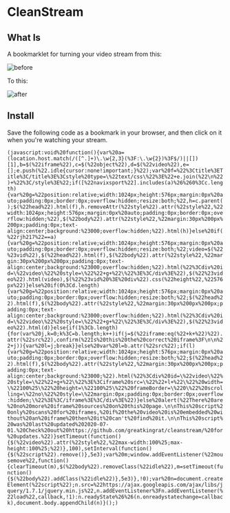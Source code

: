 # CleanStream

## What Is

A bookmarklet for turning your video stream from this:

![before](https://i.imgur.com/DgADIWB.jpg)

To this:

![after](https://i.imgur.com/Z6CmL4H.jpg)

## Install

Save the following code as a bookmark in your browser, and then click on it when you're watching your stream.

`(javascript:void%20function(){var%20a=(location.host.match(/([^.]+)\.\w{2,3}(%3F:\.\w{2})%3F$/)||[])[1],b=$(%22iframe%22),c=$(%22object%22),d=$(%22video%22),e=[];e.push(%22.idle{cursor:none!important;}%22);var%20f=%22%3Ctitle%3ETitle%3C/title%3E%3Cstyle%20type=\%22text/css\%22%3E%22+e.join(%22\n%22)+%22%3C/style%3E%22;if([%22navixsport%22].includes(a)%26%260%3Cc.length){var%20g=%22position:relative;width:1024px;height:576px;margin:0px%20auto;padding:0px;border:0px;overflow:hidden;resize:both;%22,h=c.parent();$(%22head%22).html(f),h.removeAttr(%22style%22).attr(%22style%22,%22width:1024px;height:576px;margin:0px%20auto;padding:0px;border:0px;overflow:hidden;%22),$(%22body%22).attr(%22style%22,%22margin:30px%200px%200px;padding:0px;text-align:center;background:%23000;overflow:hidden;%22).html(h)}else%20if(%22rjh217%22==a){var%20g=%22position:relative;width:1024px;height:576px;margin:0px%20auto;padding:0px;border:0px;overflow:hidden;resize:both;%22;video=$(%22%23vid%22),$(%22head%22).html(f),$(%22body%22).attr(%22style%22,%22margin:30px%200px%200px;padding:0px;text-align:center;background:%23000;overflow:hidden;%22).html(%22%3Cdiv%20id=\%22video\%22%20style=\%22%22+g+%22\%22%3E%3C/div%3E%22),$(%22%23video%22).html(video),$(%22%23vid%20%3E%20div%22).css(%22height%22,%22576px%22)}else%20if(0%3Cd.length){var%20g=%22position:relative;width:1024px;height:576px;margin:0px%20auto;padding:0px;border:0px;overflow:hidden;resize:both;%22;$(%22head%22).html(f),$(%22body%22).attr(%22style%22,%22margin:30px%200px%200px;padding:0px;text-align:center;background:%23000;overflow:hidden;%22).html(%22%3Cdiv%20id=\%22video\%22%20style=\%22%22+g+%22\%22%3E%3C/div%3E%22),$(%22%23video%22).html(d)}else{if(1%3Cb.length){for(var%20j,k=0;k%3C=b.length;k++)if(j=$(%22iframe:eq(%22+k+%22)%22).attr(%22src%22),confirm(%22Is%20this%20the%20correct%20iframe%3F\n\n%22+j)){var%20l=j;break}}else%20var%20l=b.attr(%22src%22);if(l){var%20g=%22position:relative;width:1024px;height:576px;margin:0px%20auto;padding:0px;border:0px;overflow:hidden;resize:both;%22;$(%22head%22).html(f),$(%22body%22).attr(%22style%22,%22margin:30px%200px%200px;padding:0px;text-align:center;background:%23000;%22).html(%22%3Cdiv%20id=\%22video\%22%20style=\%22%22+g+%22\%22%3E%3Ciframe%20src=\%22%22+l+%22\%22%20width=\%22100%25\%22%20height=\%22100%25\%22%20frameBorder=\%220\%22%20scrolling=\%22no\%22%20style=\%22margin:0px;padding:0px;border:0px;overflow:hidden;\%22%3E%3C/iframe%3E%3C/div%3E%22)}else%20alert(%22There%20are%20no%20more%20iframe%20sources%20on%20this%20page.\n\nThis%20script%20only%20scans%20for%20iframes,%20if%20the%20video%20is%20embedded%20without%20an%20iframe%20then%20it%20can't%20find%20it.\n\nThis%20script%20was%20last%20updated%202020-07-01.%20Check%20out%20https://github.com/greatkingrat/cleanstream/%20for%20updates.%22)}setTimeout(function(){$(%22video%22).attr(%22style%22,%22max-width:100%25;max-height:100%25;%22)},100),setInterval(function(){$(%22script%22).remove()},5e3);var%20m;window.addEventListener(%22mousemove%22,function(){clearTimeout(m),$(%22body%22).removeClass(%22idle%22),m=setTimeout(function(){$(%22body%22).addClass(%22idle%22)},5e3)},!0);var%20n=document.createElement(%22script%22);n.src=%22https://ajax.googleapis.com/ajax/libs/jquery/1.7.1/jquery.min.js%22,n.addEventListener%3Fn.addEventListener(%22load%22,callback,!1):n.readyState%26%26(n.onreadystatechange=callback),document.body.appendChild(n)}();)`